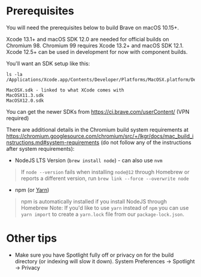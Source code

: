 # Prerequisites

You will need the prerequisites below to build Brave on macOS 10.15+.

Xcode 13.1+ and macOS SDK 12.0 are needed for official builds on Chromium 98. Chromium 99 requires Xcode 13.2+ and macOS SDK 12.1.
Xcode 12.5+ can be used in development for now with component builds.

You'll want an SDK setup like this:
```
ls -la /Applications/Xcode.app/Contents/Developer/Platforms/MacOSX.platform/Developer/SDKs
```

```
MacOSX.sdk - linked to what XCode comes with
MacOSX11.3.sdk
MacOSX12.0.sdk
```

You can get the newer SDKs from https://ci.brave.com/userContent/ (VPN required)

There are additional details in the Chromium build system requirements at https://chromium.googlesource.com/chromium/src/+/lkgr/docs/mac_build_instructions.md#system-requirements (do not follow any of the instructions after system requirements):

- NodeJS LTS Version (`brew install node`) - can also use `nvm`
> If `node --version` fails when installing `node@12` through Homebrew or reports a different version, run `brew link --force --overwrite node`
- npm (or [Yarn](https://yarnpkg.com/lang/en/docs/install/#mac-stable))
> npm is automatically installed if you install NodeJS through Homebrew
> Note: If you'd like to use `yarn` instead of `npm` you can use `yarn import` to create a `yarn.lock` file from our `package-lock.json`.

# Other tips

- Make sure you have Spotlight fully off or privacy on for the build directory (or indexing will slow it down). System Preferences -> Spotlight -> Privacy
